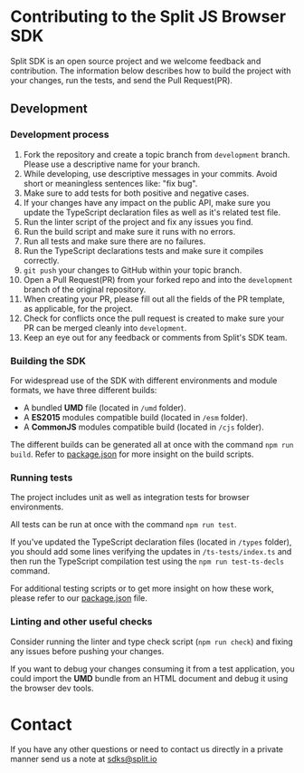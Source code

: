 # Contributing to the Split JS Browser SDK

Split SDK is an open source project and we welcome feedback and contribution. The information below describes how to build the project with your changes, run the tests, and send the Pull Request(PR).

## Development

### Development process

1. Fork the repository and create a topic branch from `development` branch. Please use a descriptive name for your branch.
2. While developing, use descriptive messages in your commits. Avoid short or meaningless sentences like: "fix bug".
3. Make sure to add tests for both positive and negative cases.
4. If your changes have any impact on the public API, make sure you update the TypeScript declaration files as well as it's related test file.
5. Run the linter script of the project and fix any issues you find.
6. Run the build script and make sure it runs with no errors.
7. Run all tests and make sure there are no failures.
8. Run the TypeScript declarations tests and make sure it compiles correctly.
9. `git push` your changes to GitHub within your topic branch.
10. Open a Pull Request(PR) from your forked repo and into the `development` branch of the original repository.
11. When creating your PR, please fill out all the fields of the PR template, as applicable, for the project.
12. Check for conflicts once the pull request is created to make sure your PR can be merged cleanly into `development`.
13. Keep an eye out for any feedback or comments from Split's SDK team.

### Building the SDK

For widespread use of the SDK with different environments and module formats, we have three different builds:
* A bundled **UMD** file (located in `/umd` folder).
* A **ES2015** modules compatible build (located in `/esm` folder).
* A **CommonJS** modules compatible build (located in `/cjs` folder).

The different builds can be generated all at once with the command `npm run build`. Refer to [package.json](package.json) for more insight on the build scripts.

### Running tests

The project includes unit as well as integration tests for browser environments.

All tests can be run at once with the command `npm run test`.

If you've updated the TypeScript declaration files (located in `/types` folder), you should add some lines verifying the updates in `/ts-tests/index.ts` and then run the TypeScript compilation test using the `npm run test-ts-decls` command.

For additional testing scripts or to get more insight on how these work, please refer to our [package.json](package.json) file.

### Linting and other useful checks

Consider running the linter and type check script (`npm run check`) and fixing any issues before pushing your changes.

If you want to debug your changes consuming it from a test application, you could import the **UMD** bundle from an HTML document and debug it using the browser dev tools.

# Contact

If you have any other questions or need to contact us directly in a private manner send us a note at sdks@split.io